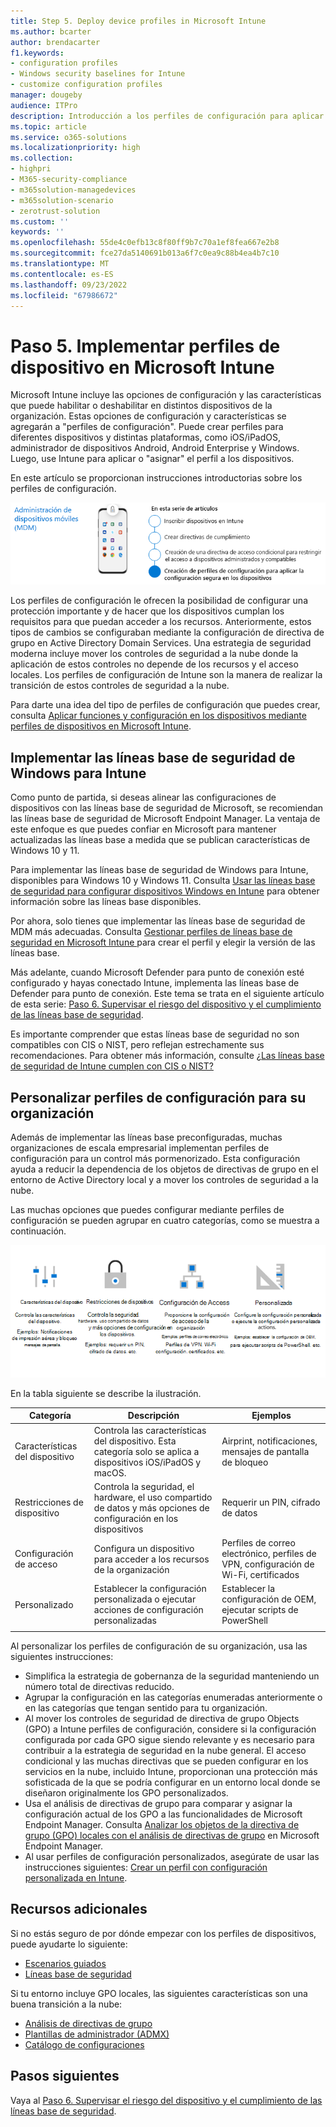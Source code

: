 ```yaml
---
title: Step 5. Deploy device profiles in Microsoft Intune
ms.author: bcarter
author: brendacarter
f1.keywords:
- configuration profiles
- Windows security baselines for Intune
- customize configuration profiles
manager: dougeby
audience: ITPro
description: Introducción a los perfiles de configuración para aplicar una configuración segura en los dispositivos que usan Intune para realizar la transición de estos controles de seguridad a la nube.
ms.topic: article
ms.service: o365-solutions
ms.localizationpriority: high
ms.collection:
- highpri
- M365-security-compliance
- m365solution-managedevices
- m365solution-scenario
- zerotrust-solution
ms.custom: ''
keywords: ''
ms.openlocfilehash: 55de4c0efb13c8f80ff9b7c70a1ef8fea667e2b8
ms.sourcegitcommit: fce27da5140691b013a6f7c0ea9c88b4ea4b7c10
ms.translationtype: MT
ms.contentlocale: es-ES
ms.lasthandoff: 09/23/2022
ms.locfileid: "67986672"
---
```

# <a name="step-5-deploy-device-profiles-in-microsoft-intune"></a>Paso 5. Implementar perfiles de dispositivo en Microsoft Intune

Microsoft Intune incluye las opciones de configuración y las características que puede habilitar o deshabilitar en distintos dispositivos de la organización. Estas opciones de configuración y características se agregarán a "perfiles de configuración". Puede crear perfiles para diferentes dispositivos y distintas plataformas, como iOS/iPadOS, administrador de dispositivos Android, Android Enterprise y Windows. Luego, use Intune para aplicar o "asignar" el perfil a los dispositivos.

En este artículo se proporcionan instrucciones introductorias sobre los perfiles de configuración. 


![Pasos para administrar dispositivos](../media/devices/intune-mdm-step-4.png#lightbox)

Los perfiles de configuración le ofrecen la posibilidad de configurar una protección importante y de hacer que los dispositivos cumplan los requisitos para que puedan acceder a los recursos. Anteriormente, estos tipos de cambios se configuraban mediante la configuración de directiva de grupo en Active Directory Domain Services. Una estrategia de seguridad moderna incluye mover los controles de seguridad a la nube donde la aplicación de estos controles no depende de los recursos y el acceso locales. Los perfiles de configuración de Intune son la manera de realizar la transición de estos controles de seguridad a la nube. 

Para darte una idea del tipo de perfiles de configuración que puedes crear, consulta [Aplicar funciones y configuración en los dispositivos mediante perfiles de dispositivos en Microsoft Intune](/mem/intune/configuration/device-profiles).

## <a name="deploy-windows-security-baselines-for-intune"></a>Implementar las líneas base de seguridad de Windows para Intune

Como punto de partida, si deseas alinear las configuraciones de dispositivos con las líneas base de seguridad de Microsoft, se recomiendan las líneas base de seguridad de Microsoft Endpoint Manager. La ventaja de este enfoque es que puedes confiar en Microsoft para mantener actualizadas las líneas base a medida que se publican características de Windows 10 y 11. 

Para implementar las líneas base de seguridad de Windows para Intune, disponibles para Windows 10 y Windows 11. Consulta [Usar las líneas base de seguridad para configurar dispositivos Windows en Intune](/mem/intune/protect/security-baselines) para obtener información sobre las líneas base disponibles.

Por ahora, solo tienes que implementar las líneas base de seguridad de MDM más adecuadas. Consulta [Gestionar perfiles de líneas base de seguridad en Microsoft Intune ](/mem/intune/protect/security-baselines-configure) para crear el perfil y elegir la versión de las líneas base.

Más adelante, cuando Microsoft Defender para punto de conexión esté configurado y hayas conectado Intune, implementa las líneas base de Defender para punto de conexión. Este tema se trata en el siguiente artículo de esta serie: [Paso 6. Supervisar el riesgo del dispositivo y el cumplimiento de las líneas base de seguridad](manage-devices-with-intune-monitor-risk.md).

Es importante comprender que estas líneas base de seguridad no son compatibles con CIS o NIST, pero reflejan estrechamente sus recomendaciones. Para obtener más información, consulte [¿Las líneas base de seguridad de Intune cumplen con CIS o NIST?](/mem/intune/protect/security-baselines#are-the-intune-security-baselines-cis-or-nist-compliant)

## <a name="customize-configuration-profiles-for-your-organization"></a>Personalizar perfiles de configuración para su organización

Además de implementar las líneas base preconfiguradas, muchas organizaciones de escala empresarial implementan perfiles de configuración para un control más pormenorizado. Esta configuración ayuda a reducir la dependencia de los objetos de directivas de grupo en el entorno de Active Directory local y a mover los controles de seguridad a la nube. 

Las muchas opciones que puedes configurar mediante perfiles de configuración se pueden agrupar en cuatro categorías, como se muestra a continuación.

![Categorías de perfil de dispositivos de Intune](../media/devices/intune-device-profile-categories.png#lightbox)

En la tabla siguiente se describe la ilustración.

|Categoría |Descripción |Ejemplos  |
|---------|---------|---------|
|Características del dispositivo     | Controla las características del dispositivo. Esta categoría solo se aplica a dispositivos iOS/iPadOS y macOS.        | Airprint, notificaciones, mensajes de pantalla de bloqueo        |
|Restricciones de dispositivo     | Controla la seguridad, el hardware, el uso compartido de datos y más opciones de configuración en los dispositivos        | Requerir un PIN, cifrado de datos        |
|Configuración de acceso     |  Configura un dispositivo para acceder a los recursos de la organización        | Perfiles de correo electrónico, perfiles de VPN, configuración de Wi-Fi, certificados        |
|Personalizado     | Establecer la configuración personalizada o ejecutar acciones de configuración personalizadas       | Establecer la configuración de OEM, ejecutar scripts de PowerShell        |
|    |         |         |

Al personalizar los perfiles de configuración de su organización, usa las siguientes instrucciones:
- Simplifica la estrategia de gobernanza de la seguridad manteniendo un número total de directivas reducido.
- Agrupar la configuración en las categorías enumeradas anteriormente o en las categorías que tengan sentido para tu organización.
- Al mover los controles de seguridad de directiva de grupo Objects (GPO) a Intune perfiles de configuración, considere si la configuración configurada por cada GPO sigue siendo relevante y es necesario para contribuir a la estrategia de seguridad en la nube general. El acceso condicional y las muchas directivas que se pueden configurar en los servicios en la nube, incluido Intune, proporcionan una protección más sofisticada de la que se podría configurar en un entorno local donde se diseñaron originalmente los GPO personalizados.
- Usa el análisis de directivas de grupo para comparar y asignar la configuración actual de los GPO a las funcionalidades de Microsoft Endpoint Manager. Consulta [Analizar los objetos de la directiva de grupo (GPO) locales con el análisis de directivas de grupo](/mem/intune/configuration/group-policy-analytics) en Microsoft Endpoint Manager.
- Al usar perfiles de configuración personalizados, asegúrate de usar las instrucciones siguientes: [Crear un perfil con configuración personalizada en Intune](/mem/intune/configuration/custom-settings-configure).

## <a name="additional-resources"></a>Recursos adicionales

Si no estás seguro de por dónde empezar con los perfiles de dispositivos, puede ayudarte lo siguiente:

- [Escenarios guiados](/mem/intune/fundamentals/guided-scenarios-overview) 
- [Líneas base de seguridad](/mem/intune/protect/security-baselines)

Si tu entorno incluye GPO locales, las siguientes características son una buena transición a la nube:

- [Análisis de directivas de grupo](/mem/intune/configuration/group-policy-analytics)
- [Plantillas de administrador (ADMX)](/mem/intune/configuration/administrative-templates-windows)
- [Catálogo de configuraciones](/mem/intune/configuration/settings-catalog)


## <a name="next-steps"></a>Pasos siguientes
Vaya al [Paso 6. Supervisar el riesgo del dispositivo y el cumplimiento de las líneas base de seguridad](manage-devices-with-intune-monitor-risk.md).
